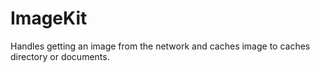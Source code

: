 # ImageKit

Handles getting an image from the network and caches image to caches directory or documents.
